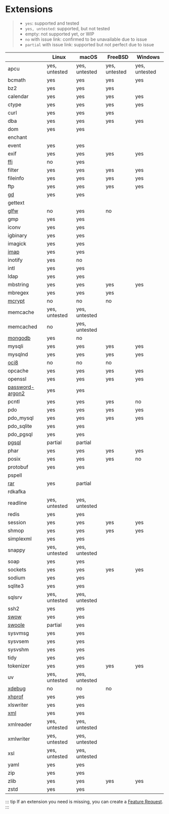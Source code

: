 # Extensions

> - `yes`: supported and tested
> - `yes, untested`: supported, but not tested
> - empty: not supported yet, or WIP
> - `no` with issue link: confirmed to be unavailable due to issue
> - `partial` with issue link: supported but not perfect due to issue

|                                                      | Linux         | macOS         | FreeBSD       | Windows       |
|------------------------------------------------------|---------------|---------------|---------------|---------------|
| apcu                                                 | yes, untested | yes, untested | yes, untested | yes, untested |
| bcmath                                               | yes           | yes           | yes           | yes           |
| bz2                                                  | yes           | yes           | yes           |               |
| calendar                                             | yes           | yes           | yes           | yes           |
| ctype                                                | yes           | yes           | yes           | yes           |
| curl                                                 | yes           | yes           | yes           |               |
| dba                                                  | yes           | yes           | yes           | yes           | 
| dom                                                  | yes           | yes           |               |               |
| enchant                                              |               |               |               |               |
| event                                                | yes           | yes           |               |               |
| exif                                                 | yes           | yes           | yes           | yes           |
| [ffi](./extension-notes#ffi)                         | no            | yes           |               |               |
| filter                                               | yes           | yes           | yes           | yes           |
| fileinfo                                             | yes           | yes           | yes           | yes           |
| ftp                                                  | yes           | yes           | yes           | yes           |
| [gd](./extension-notes#gd)                           | yes           | yes           |               |               |
| gettext                                              |               |               |               |               |
| [glfw](./extension-notes#glfw)                       | no            | yes           | no            |               |
| gmp                                                  | yes           | yes           |               |               |
| iconv                                                | yes           | yes           |               |               |
| igbinary                                             | yes           | yes           |               |               |
| imagick                                              | yes           | yes           |               |               |
| [imap](./extension-notes#imap)                       | yes           | yes           |               |               |
| inotify                                              | yes           | no            |               |               |
| intl                                                 | yes           | yes           |               |               |
| ldap                                                 | yes           | yes           |               |               |
| mbstring                                             | yes           | yes           | yes           | yes           |
| mbregex                                              | yes           | yes           | yes           |               |
| [mcrypt](./extension-notes#mcrypt)                   | no            | no            | no            |               |
| memcache                                             | yes, untested | yes, untested |               |               |
| memcached                                            | no            | yes, untested |               |               |
| [mongodb](./extension-notes#mongodb)                 | yes           | no            |               |               |
| mysqli                                               | yes           | yes           | yes           | yes           |
| mysqlnd                                              | yes           | yes           | yes           | yes           |
| [oci8](./extension-notes#oci8)                       | no            | no            | no            |               |
| opcache                                              | yes           | yes           | yes           | yes           |
| openssl                                              | yes           | yes           | yes           | yes           |
| [password-argon2](./extension-notes#password-argon2) | yes           | yes           |               |               |
| pcntl                                                | yes           | yes           | yes           | no            |
| pdo                                                  | yes           | yes           | yes           | yes           |
| pdo_mysql                                            | yes           | yes           | yes           | yes           |
| pdo_sqlite                                           | yes           | yes           |               |               |
| pdo_pgsql                                            | yes           | yes           |               |               |
| [pgsql](./extension-notes#pgsql)                     | partial       | partial       |               |               |
| phar                                                 | yes           | yes           | yes           | yes           |
| posix                                                | yes           | yes           | yes           | no            |
| protobuf                                             | yes           | yes           |               |               |
| pspell                                               |               |               |               |               |
| [rar](./extension-notes#rar)                         | yes           | partial       |               |               |
| rdkafka                                              |               |               |               |               |
| readline                                             | yes, untested | yes, untested |               |               |
| redis                                                | yes           | yes           |               |               |
| session                                              | yes           | yes           | yes           | yes           |
| shmop                                                | yes           | yes           | yes           | yes           |
| simplexml                                            | yes           | yes           |               |               |
| snappy                                               | yes, untested | yes, untested |               |               |
| soap                                                 | yes           | yes           |               |               |
| sockets                                              | yes           | yes           | yes           | yes           |
| sodium                                               | yes           | yes           |               |               |
| sqlite3                                              | yes           | yes           |               |               |
| sqlsrv                                               | yes, untested | yes, untested |               |               |
| ssh2                                                 | yes           | yes           |               |               |
| [swow](./extension-notes#swow)                       | yes           | yes           |               |               |
| [swoole](./extension-notes#swoole)                   | partial       | yes           |               |               |
| sysvmsg                                              | yes           | yes           |               |               |
| sysvsem                                              | yes           | yes           |               |               |
| sysvshm                                              | yes           | yes           |               |               |
| tidy                                                 | yes           | yes           |               |               |
| tokenizer                                            | yes           | yes           | yes           | yes           |
| uv                                                   | yes, untested | yes, untested |               |               |
| [xdebug](./extension-notes#xdebug)                   | no            | no            | no            |               |
| [xhprof](./extension-notes#xhprof)                   | yes           | yes           |               |               |
| xlswriter                                            | yes           | yes           |               |               |
| [xml](./extension-notes#xml)                         | yes           | yes           |               |               |
| xmlreader                                            | yes, untested | yes, untested |               |               |
| xmlwriter                                            | yes, untested | yes, untested |               |               |
| xsl                                                  | yes, untested | yes, untested |               |               |
| yaml                                                 | yes           | yes           |               |               |
| zip                                                  | yes           | yes           |               |               |
| zlib                                                 | yes           | yes           | yes           | yes           |
| zstd                                                 | yes           | yes           |               |               |

::: tip
If an extension you need is missing, you can create a [Feature Request](https://github.com/crazywhalecc/static-php-cli/issues).
:::
